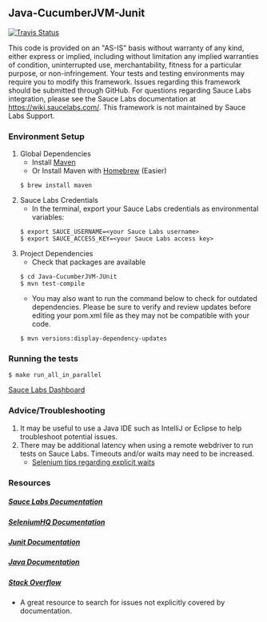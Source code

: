 ## Java-CucumberJVM-Junit
[![Travis Status](https://travis-ci.org/saucelabs-sample-test-frameworks/Java-CucumberJVM-JUnit.svg?branch=master)](https://travis-ci.org/saucelabs-sample-test-frameworks/Java-CucumberJVM-JUnit)

This code is provided on an "AS-IS” basis without warranty of any kind, either express or implied, including without limitation any implied warranties of condition, uninterrupted use, merchantability, fitness for a particular purpose, or non-infringement. Your tests and testing environments may require you to modify this framework. Issues regarding this framework should be submitted through GitHub. For questions regarding Sauce Labs integration, please see the Sauce Labs documentation at https://wiki.saucelabs.com/. This framework is not maintained by Sauce Labs Support.

### Environment Setup

1. Global Dependencies
    * Install [Maven](https://maven.apache.org/install.html)
    * Or Install Maven with [Homebrew](http://brew.sh/) (Easier)
    ```
    $ brew install maven
    ```
2. Sauce Labs Credentials
    * In the terminal, export your Sauce Labs credentials as environmental variables:
    ```
    $ export SAUCE_USERNAME=<your Sauce Labs username>
    $ export SAUCE_ACCESS_KEY=<your Sauce Labs access key>
    ```
3. Project Dependencies
    * Check that packages are available
    ```
    $ cd Java-CucumberJVM-JUnit
    $ mvn test-compile
    ```
    * You may also want to run the command below to check for outdated dependencies. Please be sure to verify and review updates before editing your pom.xml file as they may not be compatible with your code.
    ```
    $ mvn versions:display-dependency-updates
    ```
    
### Running the tests
```
$ make run_all_in_parallel
```

[Sauce Labs Dashboard](https://saucelabs.com/beta/dashboard/)

### Advice/Troubleshooting
1. It may be useful to use a Java IDE such as IntelliJ or Eclipse to help troubleshoot potential issues. 
2. There may be additional latency when using a remote webdriver to run tests on Sauce Labs. Timeouts and/or waits may need to be increased.
    * [Selenium tips regarding explicit waits](https://wiki.saucelabs.com/display/DOCS/Best+Practice%3A+Use+Explicit+Waits)

### Resources
##### [Sauce Labs Documentation](https://wiki.saucelabs.com/)

##### [SeleniumHQ Documentation](http://www.seleniumhq.org/docs/)

##### [Junit Documentation](http://junit.org/javadoc/latest/index.html)

##### [Java Documentation](https://docs.oracle.com/javase/7/docs/api/)

##### [Stack Overflow](http://stackoverflow.com/)
* A great resource to search for issues not explicitly covered by documentation.

